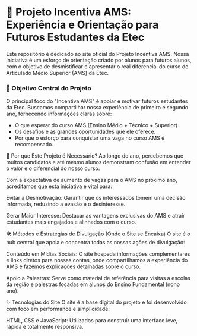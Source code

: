 # 🚀 Projeto Incentiva AMS: Experiência e Orientação para Futuros Estudantes da Etec
Este repositório é dedicado ao site oficial do Projeto Incentiva AMS. Nossa iniciativa é um esforço de orientação criado por alunos para futuros alunos, com o objetivo de desmistificar e apresentar o real diferencial do curso de Articulado Médio Superior (AMS) da Etec.

### 🎯 Objetivo Central do Projeto
O principal foco do "Incentiva AMS" é apoiar e motivar futuros estudantes da Etec. Buscamos compartilhar nossa experiência de primeiro e segundo ano, fornecendo informações claras sobre:
 * O que esperar do curso AMS (Ensino Médio + Técnico + Superior).
 * Os desafios e as grandes oportunidades que ele oferece.
 * Por que o esforço para conquistar uma vaga no curso AMS é recompensado.

📢 Por que Este Projeto é Necessário?
Ao longo do ano, percebemos que muitos candidatos e até mesmo alunos demonstram confusão em entender o valor e o diferencial do nosso curso.

Com a expectativa de aumento de vagas para o AMS no próximo ano, acreditamos que esta iniciativa é vital para:

Evitar a Desmotivação: Garantir que os interessados tomem uma decisão informada, reduzindo a evasão e o desinteresse.

Gerar Maior Interesse: Destacar as vantagens exclusivas do AMS e atrair estudantes mais engajados e alinhados com o curso.

🛠️ Métodos e Estratégias de Divulgação (Onde o Site se Encaixa)
O site é o hub central que apoia e concentra todas as nossas ações de divulgação:

Conteúdo em Mídias Sociais: O site hospeda informações complementares e links diretos para nossas contas, onde compartilhamos a experiência do AMS e fazemos explicações detalhadas sobre o curso.

Apoio a Palestras: Serve como material de referência para visitas a escolas da região e palestras focadas em alunos do Ensino Fundamental (nono ano).

✨ Tecnologias do Site
O site é a base digital do projeto e foi desenvolvido com foco em performance e simplicidade:

HTML, CSS e JavaScript: Utilizados para construir uma interface leve, rápida e totalmente responsiva.

